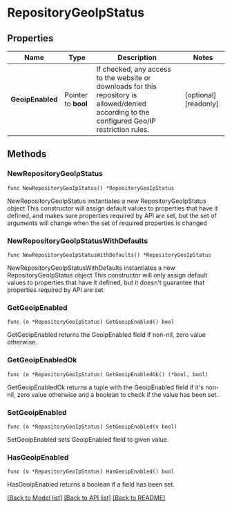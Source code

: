 # RepositoryGeoIpStatus

## Properties

Name | Type | Description | Notes
------------ | ------------- | ------------- | -------------
**GeoipEnabled** | Pointer to **bool** | If checked, any access to the website or downloads for this repository is allowed/denied according to the configured Geo/IP restriction rules. | [optional] [readonly] 

## Methods

### NewRepositoryGeoIpStatus

`func NewRepositoryGeoIpStatus() *RepositoryGeoIpStatus`

NewRepositoryGeoIpStatus instantiates a new RepositoryGeoIpStatus object
This constructor will assign default values to properties that have it defined,
and makes sure properties required by API are set, but the set of arguments
will change when the set of required properties is changed

### NewRepositoryGeoIpStatusWithDefaults

`func NewRepositoryGeoIpStatusWithDefaults() *RepositoryGeoIpStatus`

NewRepositoryGeoIpStatusWithDefaults instantiates a new RepositoryGeoIpStatus object
This constructor will only assign default values to properties that have it defined,
but it doesn't guarantee that properties required by API are set

### GetGeoipEnabled

`func (o *RepositoryGeoIpStatus) GetGeoipEnabled() bool`

GetGeoipEnabled returns the GeoipEnabled field if non-nil, zero value otherwise.

### GetGeoipEnabledOk

`func (o *RepositoryGeoIpStatus) GetGeoipEnabledOk() (*bool, bool)`

GetGeoipEnabledOk returns a tuple with the GeoipEnabled field if it's non-nil, zero value otherwise
and a boolean to check if the value has been set.

### SetGeoipEnabled

`func (o *RepositoryGeoIpStatus) SetGeoipEnabled(v bool)`

SetGeoipEnabled sets GeoipEnabled field to given value.

### HasGeoipEnabled

`func (o *RepositoryGeoIpStatus) HasGeoipEnabled() bool`

HasGeoipEnabled returns a boolean if a field has been set.


[[Back to Model list]](../README.md#documentation-for-models) [[Back to API list]](../README.md#documentation-for-api-endpoints) [[Back to README]](../README.md)


